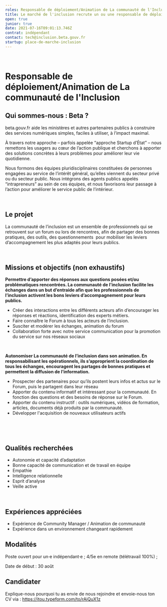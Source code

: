 ```yaml
---
roles: Responsable de déploiement/Animation de La communauté de l'Inclusion
title: Le marché de l'inclusion recrute un ou une responsable de déploiement/animation de La communauté de l'Inclusion
open: true
junior: true
date: 2021-07-16T09:01:13.746Z
contrat: indépendant
contact: tech@inclusion.beta.gouv.fr
startup: place-de-marche-inclusion
---
```

 
# Responsable de déploiement/Animation de La communauté de l'Inclusion 
## Qui sommes-nous : Beta ? 

beta.gouv.fr aide les ministères et autres partenaires publics à construire des services numériques simples, faciles à utiliser, à l’impact maximal.

À travers notre approche – parfois appelée “approche Startup d’État” – nous remettons les usagers au cœur de l’action publique et cherchons à apporter des solutions concrètes à leurs problèmes pour améliorer leur vie quotidienne.

Nous formons des équipes pluridisciplinaires constituées de personnes engagées au service de l’intérêt général, qu’elles viennent du secteur privé ou du secteur public. Nous intégrons des agents publics appelés “intrapreneurs” au sein de ces équipes, et nous favorisons leur passage à l’action pour améliorer le service public de l’intérieur.

 

## Le projet

La communauté de l’inclusion est un ensemble de professionnels qui se retrouvent sur un forum ou lors de rencontres, afin de partager des bonnes pratiques, des outils, des questionnements  pour mobiliser les leviers d’accompagnement les plus adaptés pour leurs publics. 

 

## Missions et objectifs (non exhaustifs)

**Permettre d’apporter des réponses aux questions posées et/ou problématiques rencontrées. La communauté de l’inclusion facilite les échanges dans un but d’entraide afin que les professionnels de l’inclusion activent les bons leviers d’accompagnement pour leurs publics.**

* Créer des interactions entre les différents acteurs afin d’encourager les réponses et réactions, identification des experts métiers.
* Faire connaître le Forum à tous les acteurs de l’inclusion.
* Susciter et modérer les échanges, animation du forum
* Collaboration forte avec notre service communication pour la promotion du service sur nos réseaux sociaux

 

**Autonomiser La communauté de l’inclusion dans son animation. En responsabilisant les opérationnels, ils s’approprient la coordination de tous les échanges, encouragent les partages de bonnes pratiques et permettent la diffusion de l’information.**

* Prospecter des partenaires pour qu’ils postent leurs infos et actus sur le Forum, puis le partagent dans leur réseau
* Apporter du contenu informatif et intéressant pour la communauté. En fonction des questions et des besoins de réponse sur le Forum.
* Apporter du contenu instructif : outils numériques, vidéos de formation, articles, documents déjà produits par la communauté.
* Développer l'acquisition de nouveaux utilisateurs actifs

 

 

## Qualités recherchées

* Autonomie et capacité d’adaptation
* Bonne capacité de communication et de travail en équipe
* Empathie
* Intelligence relationnelle
* Esprit d’analyse
* Veille active

 

## Expériences appréciées

* Expérience de Community Manager / Animation de communauté
* Expérience dans un environnement changeant rapidement 

## Modalités

Poste ouvert pour un·e indépendant·e ; 4/5e en remote (télétravail 100%) ;

Date de début : 30 août 

## Candidater

Explique-nous pourquoi tu as envie de nous rejoindre et envoie-nous ton CV via : <https://itou.typeform.com/to/rAiQuX1z>
